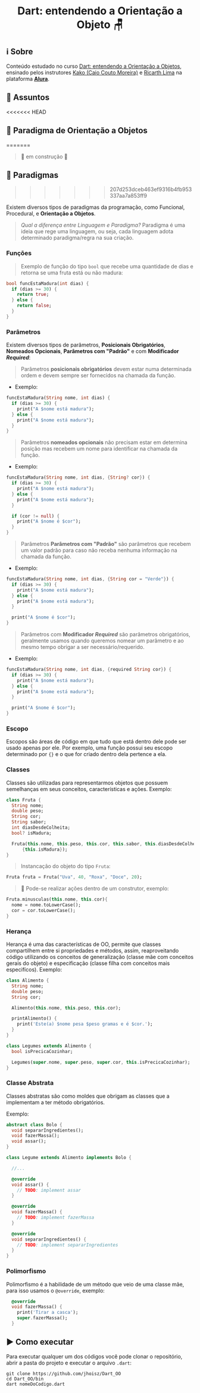 <h1 align="center"> Dart: entendendo a Orientação a Objeto 🪑 </h1>

## ℹ️ Sobre

Conteúdo estudado no curso [Dart: entendendo a Orientação a Objetos](https://cursos.alura.com.br/course/dart-entendendo-orientacao-objetos), ensinado pelos instrutores [Kako (Caio Couto Moreira)](https://cursos.alura.com.br/user/kakomo2) e [Ricarth Lima](https://cursos.alura.com.br/user/ricarth-lima) na plataforma **[Alura](https://www.alura.com.br/)**.

## 📌 Assuntos

<<<<<<< HEAD
## 📜 Paradigma de Orientação a Objetos
=======
> :construction: em construção :construction:


## 📜 Paradigmas
>>>>>>> 207d253dceb463ef9316b4fb953337aa7a853ff9

Existem diversos tipos de paradigmas da programação, como Funcional, Procedural, e **Orientação a Objetos**.

> _Qual a diferença entre Linguagem e Paradigma?_ Paradigma é uma ideia que rege uma linguagem, ou seja, cada linguagem adota determinado paradigma/regra na sua criação.

### Funções

> Exemplo de função do tipo `bool` que recebe uma quantidade de dias e retorna se uma fruta está ou não madura:

```dart
bool funcEstaMadura(int dias) {
  if (dias >= 30) {
    return true;
  } else {
    return false;
  }
}
```

### Parâmetros

Existem diversos tipos de parâmetros, **Posicionais Obrigatórios**, **Nomeados Opcionais**, **Parâmetros com "Padrão"** e com **Modificador _Required_**:

> Parâmetros **posicionais obrigatórios** devem estar numa determinada ordem e devem sempre ser fornecidos na chamada da função.

- Exemplo:

```dart
funcEstaMadura(String nome, int dias) {
  if (dias >= 30) {
    print("A $nome está madura");
  } else {
    print("A $nome está madura");
  }
}
```

> Parâmetros **nomeados opcionais** não precisam estar em determina posição mas recebem um nome para identificar na chamada da função.

- Exemplo:

```dart
funcEstaMadura(String nome, int dias, {String? cor}) {
  if (dias >= 30) {
    print("A $nome está madura");
  } else {
    print("A $nome está madura");
  }

  if (cor != null) {
    print("A $nome é $cor");
  }
}
```

> Parâmetros **Parâmetros com "Padrão"** são parâmetros que recebem um valor padrão para caso não receba nenhuma informação na chamada da função.

- Exemplo:

```dart
funcEstaMadura(String nome, int dias, {String cor = "Verde"}) {
  if (dias >= 30) {
    print("A $nome está madura");
  } else {
    print("A $nome está madura");
  }

  print("A $nome é $cor");
}
```

> Parâmetros com **Modificador _Required_** são parâmetros obrigatórios, geralmente usamos quando queremos nomear um parâmetro e ao mesmo tempo obrigar a ser necessário/requerido.

- Exemplo:

```dart
funcEstaMadura(String nome, int dias, {required String cor}) {
  if (dias >= 30) {
    print("A $nome está madura");
  } else {
    print("A $nome está madura");
  }

  print("A $nome é $cor");
}
```

### Escopo

Escopos são áreas de código em que tudo que está dentro dele pode ser usado apenas por ele. Por exemplo, uma função possui seu escopo determinado por `{}` e o que for criado dentro dela pertence a ela.

### Classes

Classes são utilizadas para representarmos objetos que possuem semelhanças em seus conceitos, características e ações. Exemplo:

```dart
class Fruta {
  String nome;
  double peso;
  String cor;
  String sabor;
  int diasDesdeColheita;
  bool? isMadura;

  Fruta(this.nome, this.peso, this.cor, this.sabor, this.diasDesdeColheita,
      {this.isMadura});
}
```

> Instancação do objeto do tipo `Fruta`:

```dart
Fruta fruta = Fruta("Uva", 40, "Roxa", "Doce", 20);
```

> 📢 Pode-se realizar ações dentro de um construtor, exemplo:

```dart
Fruta.minusculas(this.nome, this.cor){
  nome = nome.toLowerCase();
  cor = cor.toLowerCase();
}
```

### Herança

Herança é uma das características de OO, permite que classes compartilhem entre si propriedades e métodos, assim, reaproveitando código utilizando os conceitos de generalização (classe mãe com conceitos gerais do objeto) e especificação (classe filha com conceitos mais especifícos). Exemplo:

```dart
class Alimento {
  String nome;
  double peso;
  String cor;

  Alimento(this.nome, this.peso, this.cor);

  printAlimento() {
    print('Este(a) $nome pesa $peso gramas e é $cor.');
  }
}

class Legumes extends Alimento {
  bool isPrecicaCozinhar;

  Legumes(super.nome, super.peso, super.cor, this.isPrecicaCozinhar);
}
```

### Classe Abstrata

Classes abstratas são como moldes que obrigam as classes que a implementam a ter método obrigatórios.

Exemplo:

```dart
abstract class Bolo {
  void separarIngredientes();
  void fazerMassa();
  void assar();
}

```

```dart
class Legume extends Alimento implements Bolo {

  //...

  @override
  void assar() {
    // TODO: implement assar
  }

  @override
  void fazerMassa() {
    // TODO: implement fazerMassa
  }

  @override
  void separarIngredientes() {
    // TODO: implement separarIngredientes
  }
}
```

### Polimorfismo

Polimorfismo é a habilidade de um método que veio de uma classe mãe, para isso usamos o `@override`, exemplo:

```dart
  @override
  void fazerMassa() {
    print('Tirar a casca');
    super.fazerMassa();
  }
```

## ▶️ Como executar

Para executar qualquer um dos códigos você pode clonar o repositório, abrir a pasta do projeto e executar o arquivo `.dart`:

```
git clone https://github.com/jhoisz/Dart_OO
cd Dart_OO/bin
dart nomeDoCodigo.dart
```

<!-- A sample command-line application with an entrypoint in `bin/`, library code
in `lib/`, and example unit test in `test/`. -->
